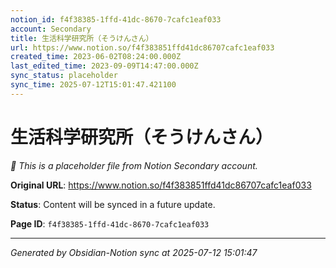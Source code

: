 ```yaml
---
notion_id: f4f38385-1ffd-41dc-8670-7cafc1eaf033
account: Secondary
title: 生活科学研究所（そうけんさん）
url: https://www.notion.so/f4f383851ffd41dc86707cafc1eaf033
created_time: 2023-06-02T08:24:00.000Z
last_edited_time: 2023-09-09T14:47:00.000Z
sync_status: placeholder
sync_time: 2025-07-12T15:01:47.421100
---
```


# 生活科学研究所（そうけんさん）

*🔄 This is a placeholder file from Notion Secondary account.*

**Original URL**: https://www.notion.so/f4f383851ffd41dc86707cafc1eaf033

**Status**: Content will be synced in a future update.

**Page ID**: `f4f38385-1ffd-41dc-8670-7cafc1eaf033`

---

*Generated by Obsidian-Notion sync at 2025-07-12 15:01:47*
